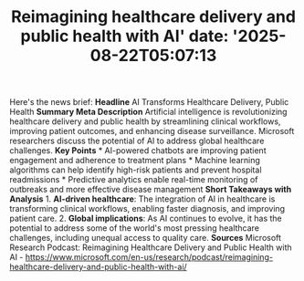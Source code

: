 ﻿---
title: "Reimagining healthcare delivery and public health with AI'
date: '2025-08-22T05:07:13"
category: "Markets"
summary: ""
slug: "reimagining healthcare delivery and public health with ai"
source_urls:
  - "https://www.microsoft.com/en-us/research/podcast/reimagining-healthcare-delivery-and-public-health-with-ai/"
seo:
  title: "Reimagining healthcare delivery and public health with AI | Hash n Hedge'
  description: '"
  keywords: ["news", "markets", "brief"]
---
Here's the news brief:  **Headline** AI Transforms Healthcare Delivery, Public Health  **Summary Meta Description** Artificial intelligence is revolutionizing healthcare delivery and public health by streamlining clinical workflows, improving patient outcomes, and enhancing disease surveillance. Microsoft researchers discuss the potential of AI to address global healthcare challenges.  **Key Points**  * AI-powered chatbots are improving patient engagement and adherence to treatment plans * Machine learning algorithms can help identify high-risk patients and prevent hospital readmissions * Predictive analytics enable real-time monitoring of outbreaks and more effective disease management  **Short Takeaways with Analysis**  1. **AI-driven healthcare**: The integration of AI in healthcare is transforming clinical workflows, enabling faster diagnosis, and improving patient care. 2. **Global implications**: As AI continues to evolve, it has the potential to address some of the world's most pressing healthcare challenges, including unequal access to quality care.  **Sources** Microsoft Research Podcast: Reimagining Healthcare Delivery and Public Health with AI - https://www.microsoft.com/en-us/research/podcast/reimagining-healthcare-delivery-and-public-health-with-ai/ 
